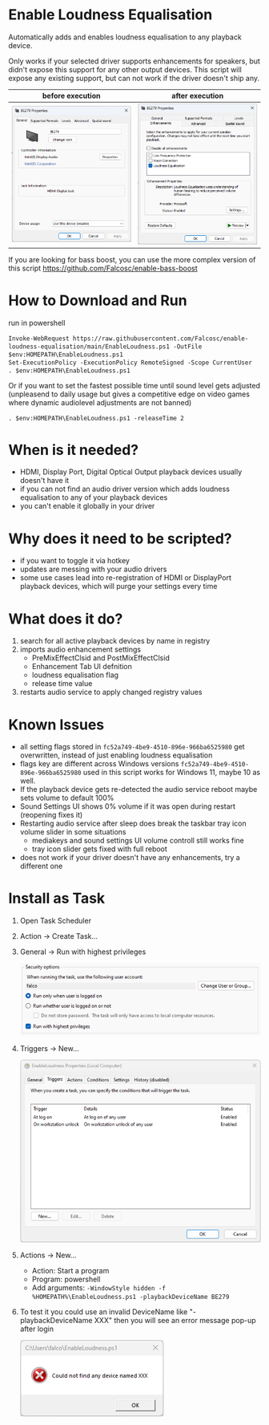 # Enable Loudness Equalisation
Automatically adds and enables loudness equalisation to any playback device.

Only works if your selected driver supports enhancements for speakers, but didn't expose this support for any other output devices. This script will  expose any existing support, but can not work if the driver doesn't ship any.

| before execution | after execution |
| --------------- | -------------- |
| ![Enhancements Missing](EnhancementsMissing.png)  | ![Enhancements Added](EnhancementsAdded.png)  |

If you are looking for bass boost, you can use the more complex version of this script https://github.com/Falcosc/enable-bass-boost

# How to Download and Run
run in powershell
```
Invoke-WebRequest https://raw.githubusercontent.com/Falcosc/enable-loudness-equalisation/main/EnableLoudness.ps1 -OutFile $env:HOMEPATH\EnableLoudness.ps1
Set-ExecutionPolicy -ExecutionPolicy RemoteSigned -Scope CurrentUser
. $env:HOMEPATH\EnableLoudness.ps1
```
Or if you want to set the fastest possible time until sound level gets adjusted (unpleasend to daily usage but gives a competitive edge on video games where dynamic audiolevel adjustments are not banned)
```
. $env:HOMEPATH\EnableLoudness.ps1 -releaseTime 2
```

# When is it needed?
- HDMI, Display Port, Digital Optical Output playback devices usually doesn't have it
- if you can not find an audio driver version which adds loudness equalisation to any of your playback devices
- you can't enable it globally in your driver

# Why does it need to be scripted?
- if you want to toggle it via hotkey
- updates are messing with your audio drivers
- some use cases lead into re-registration of HDMI or DisplayPort playback devices, which will purge your settings every time

# What does it do?
1. search for all active playback devices by name in registry
1. imports audio enhancement settings
    - PreMixEffectClsid and PostMixEffectClsid
    - Enhancement Tab UI defnition
    - loudness equalisation flag
    - release time value
1. restarts audio service to apply changed registry values

# Known Issues
- all setting flags stored in `fc52a749-4be9-4510-896e-966ba6525980` get overwritten, instead of just enabling loudness equalisation
- flags key are different across Windows versions `fc52a749-4be9-4510-896e-966ba6525980` used in this script works for Windows 11, maybe 10 as well.
- If the playback device gets re-detected the audio service reboot maybe sets volume to default 100%
- Sound Settings UI shows 0% volume if it was open during restart (reopening fixes it)
- Restarting audio service after sleep does break the taskbar tray icon volume slider in some situations
    - mediakeys and sound settings UI volume controll still works fine
    - tray icon slider gets fixed with full reboot
- does not work if your driver doesn't have any enhancements, try a different one

# Install as Task
1. Open Task Scheduler
1. Action -> Create Task...
1. General -> Run with highest privileges
  
    ![Run with highest privileges](TaskAdmin.png)
1. Triggers -> New...
  
    ![Additional Triggers](TaskTrigger.png)
1. Actions -> New...
    - Action: Start a program
    - Program: powershell
    - Add arguments: `-WindowStyle hidden -f %HOMEPATH%\EnableLoudness.ps1 -playbackDeviceName BE279`
1. To test it you could use an invalid DeviceName like "-playbackDeviceName XXX" then you will see an error message pop-up after login
  
    ![Test Error](ErrorTest.png)

